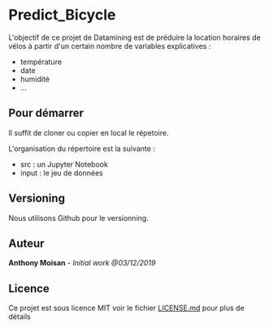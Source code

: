 # Predict_Bicycle

L'objectif de ce projet de Datamining est de préduire la location horaires de vélos à partir d'un certain nombre de variables explicatives :
* température
* date
* humidité
* ...

## Pour démarrer

Il suffit de cloner ou copier en local le répetoire.

L'organisation du répertoire est la suivante : 
* src : un Jupyter Notebook 
* input : le jeu de données  

## Versioning

Nous utilisons Github pour le versionning. 

## Auteur

**Anthony Moisan** - *Initial work @03/12/2019* 

## Licence

Ce projet est sous licence MIT voir le fichier [LICENSE.md](LICENSE.md) pour plus de détails


